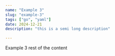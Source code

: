 ```yaml
---
name: "Example 3"
slug: "example-3"
tags: ["go", "yaml"]
date: 2024-12-21
description: "this is a semi long description"

---
```

Example 3
rest of the content